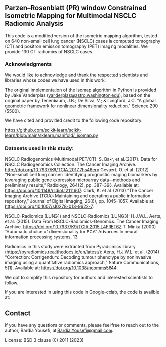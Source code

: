 
## Parzen–Rosenblatt (PR) window Constrained Isometric Mapping for Multimodal NSCLC Radiomic Analysis 

This code is a modified version of the isometric mapping algorithm, tested on 640 non-small cell lung cancer (NSCLC) cases in computed tomography (CT) and positron emission tomography (PET) imaging modalities. We provide 130 CT radiomics of NSCLC cases.

### Acknowledgments
We would like to acknowledge and thank the respected scientists and libraries whose codes we have used in this work.

The original implementation of the isomap algorithm in Python is provided by Jake Vanderplas (vanderplas@astro.washington.edu), based on the original paper by Tenenbaum, J.B.; De Silva, V.; & Langford, J.C. "A global geometric framework for nonlinear dimensionality reduction." Science 290 (5500).

We have cited and provided credit to the following code repository:

https://github.com/scikit-learn/scikit-learn/blob/main/sklearn/manifold/_isomap.py


### Datasets used in this study:

NSCLC Radiogenomics (Multimodal PET/CT):
S. Bakr, et al.(2017). Data for NSCLC Radiogenomics Collection. The Cancer Imaging Archive. http://doi.org/10.7937/K9/TCIA.2017.7hs46erv
Gevaert, O. et al. (2012) “Non–small cell lung cancer: Identifying prognostic imaging biomarkers by leveraging public gene expression microarray data—methods and preliminary results,” Radiology, 264(2), pp. 387–396. Available at: https://doi.org/10.1148/radiol.12111607. 
Clark, K. et al. (2013) “The Cancer Imaging Archive (TCIA): Maintaining and operating a public information repository,” Journal of Digital Imaging, 26(6), pp. 1045–1057. Available at: https://doi.org/10.1007/s10278-013-9622-7. 

NSCLC-Radiomics (LUNG1) and NSCLC-Radiomics (LUNG3): 
H.J.W.L. Aerts, et al. (2015). Data From NSCLC-Radiomics-Genomics. The Cancer Imaging Archive. https://doi.org/10.7937/K9/TCIA.2015.L4FRET6Z
T. Minka (2000) “Automatic choice of dimensionality for PCA” Advances in neural information processing systems, 13.

Radiomics in this study were extracted from Pyradiomics library (https://pyradiomics.readthedocs.io/en/latest/):
Aerts, H.J.W.L. et al. (2014) “Correction: Corrigendum: Decoding tumour phenotype by noninvasive imaging using a quantitative radiomics approach,” Nature Communications, 5(1). Available at: https://doi.org/10.1038/ncomms5644. 

We opt to simplify this repository for authors and interested scientists to follow.

If you are interested in using this code in Google-colab, the code is availble at: 


## Contact
If you have any questions or comments, please feel free to reach out to the author, Bardia Yousefi, at Bardia.Yousefi@gmail.com.


License: BSD 3 clause (C) 2011 (2023)
 
